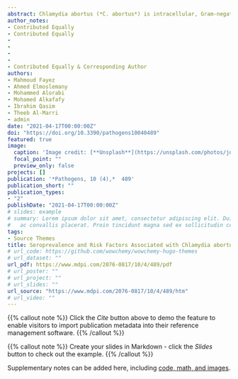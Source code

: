 ```yaml
---
abstract: Chlamydia abortus (*C. abortus*) is intracellular, Gram-negative bacterium that cause enzootic abortion in sheep and goats. Information on *C. abortus* seroprevalence and flock management risk factors associated with *C. abortus* seropositivity in sheep and goats in Saudi Arabia are scarce. The objectives of this study were to (i) estimate the animal, flock, and within-flock seroprevalence of *C. abortus* among Eastern Province sheep and goat flocks and (ii) identify the flock management and animal risk factors associated with *C. abortus* seropositivity in Eastern Province, Saudi Arabia. A cross-sectional study with a two-stage sampling process was carried out in the Eastern Province, Saudi Arabia, between 2015 and 2016. A total of 1717 sheep and 1101 goat serum samples were collected from 21 sheep and 14 goat flocks, then were tested for*C. abortus* antibodies using a commercial ELISA Kit. In addition, vaginal swabs and aborted tissue samples were collected from sheep (n = 48) and goats (n = 15) with recent history of abortion for detection of *C. abortus* pmp gene using PCR. A questionnaire was constructed to collect information about flock management and animal risk factors possibly associated with *C. abortus* infection in sheep and goats. The true sheep and goat-level seroprevalences were 11.1% (95% CI\ 9.7–12.7) and 10.6% (95% CI\ 8.8–12.5), respectively. The true flock-level seroprevalence was 100% for both sheep and goats. However, the average within sheep and goat flocks true seroprevalences were 9.6% (95% CI\ 1.8–22.9) and 9.3% (95% CI\ 1.8–19.5), respectively. Multivariable logistic regression revealed that introduction of new sheep to the flocks (OR = 2.6; 95% CI\ 1.5–4.4), type of breeding system (OR = 1.8; 95% CI\ 1.0–3.4), flocks allowing females in (OR = 1.9; 95% CI\ 1.1–3.3) or females out (OR = 2.2; 95% CI\ 1.1–4.3), and sheep age 1.4–2.8 years (OR = 1.9; 95% CI\ 1.3–2.9) were potential risk factors for *C. abortus* seropositivity in sheep flocks. However, in goat flocks, the introduction of new goats to the flocks (OR= 1.9; 95% CI\ 1.2–3.0) was identified as a risk factor, whereas good farm hygiene (OR= 0.3; 95% CI\ 0.2–0.7) was identified as a protective factor. *C. abortus* pmp gene was identified in 45 (93.8%) and 15 (100%) of samples collected from sheep and goats, respectively. These results could be used to implement efficient management measures to prevent and control *C. abortus* infection in sheep and goats in Eastern Province, Saudi Arabia, but also could be used to reduce the risk of *C. abortus* infection in sheep and goat flocks with similar management practices in other regions.
author_notes:
- Contributed Equally
- Contributed Equally
-
-
-
-
- Contributed Equally & Corresponding Author
authors:
- Mahmoud Fayez
- Ahmed Elmoslemany
- Mohammed Alorabi
- Mohamed Alkafafy
- Ibrahim Qasim 
- Theeb Al-Marri
- admin
date: "2021-04-17T00:00:00Z"
doi: "https://doi.org/10.3390/pathogens10040489"
featured: true
image:
  caption: 'Image credit: [**Unsplash**](https://unsplash.com/photos/jdD8gXaTZsc)'
  focal_point: ""
  preview_only: false
projects: []
publication: '*Pathogens, 10 (4),*  489'
publication_short: ""
publication_types:
- "2"
publishDate: "2021-04-17T00:00:00Z"
# slides: example
# summary: Lorem ipsum dolor sit amet, consectetur adipiscing elit. Duis posuere tellus
#   ac convallis placerat. Proin tincidunt magna sed ex sollicitudin condimentum.
tags:
- Source Themes
title: Seroprevalence and Risk Factors Associated with Chlamydia abortus Infection in Sheep and Goats in Eastern Saudi Arabia
# url_code: https://github.com/wowchemy/wowchemy-hugo-themes
# url_dataset: ""
url_pdf: https://www.mdpi.com/2076-0817/10/4/489/pdf
# url_poster: ""
# url_project: ""
# url_slides: ""
url_source: "https://www.mdpi.com/2076-0817/10/4/489/htm"
# url_video: ""
---
```


{{% callout note %}}
Click the *Cite* button above to demo the feature to enable visitors to import publication metadata into their reference management software.
{{% /callout %}}

{{% callout note %}}
Create your slides in Markdown - click the *Slides* button to check out the example.
{{% /callout %}}

Supplementary notes can be added here, including [code, math, and images](https://wowchemy.com/docs/writing-markdown-latex/).
